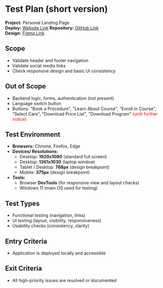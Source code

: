 # Test Plan (short version)

**Project:** Personal Landing Page  
**Deploy:** [Website Link](https://depilation.vercel.app/)
**Repository:** [GitHub Link](https://github.com/projectdepilationhamburg-del/Depilation)  
**Design:** [Figma Link](https://www.figma.com/design/PJVkFrTG4mJMVGwDrIJYHS/%D0%9A%D0%BE%D1%81%D0%BC%D0%B5%D1%82%D0%BE%D0%BB%D0%BE%D0%B3%D0%B8%D1%8F?node-id=0-1&p=f)

## Scope
- Validate header and footer navigation
- Validate social media links
- Check responsive design and basic UI consistency

## Out of Scope
- Backend logic, forms, authentication (not present)
- Language switch button
- Buttons: "Book a Procedure", "Learn About Course", "Enroll in Course", "Select Care", "Download Price List", "Download Program" <span style="color:red">(until further notice)</span>

## Test Environment
- **Browsers:** Chrome, Firefox, Edge
- **Devices/ Resolutions:**  
  - Desktop: **1920x1080** (standard full screen)  
  - Desktop: **1361x1030** (laptop window)  
  - Tablet / Desktop: **768px** (design breakpoint)  
  - Mobile: **375px** (design breakpoint)  
- **Tools:**  
  - Browser **DevTools** (for responsive view and layout checks)  
  - Windows 11 (main OS used for testing) 

## Test Types
- Functional testing (navigation, links)
- UI testing (layout, visibility, responsiveness)
- Usability checks (consistency, clarity)

## Entry Criteria
- Application is deployed locally and accessible

## Exit Criteria
- All high-priority issues are resolved or documented
